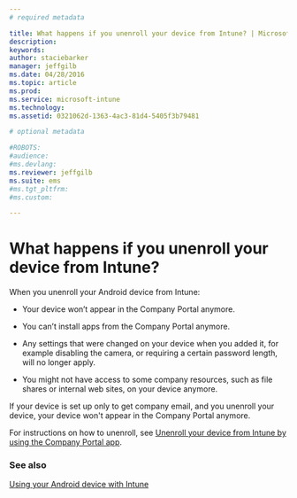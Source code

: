 ```yaml
---
# required metadata

title: What happens if you unenroll your device from Intune? | Microsoft Intune
description:
keywords:
author: staciebarker
manager: jeffgilb
ms.date: 04/28/2016
ms.topic: article
ms.prod:
ms.service: microsoft-intune
ms.technology:
ms.assetid: 0321062d-1363-4ac3-81d4-5405f3b79481

# optional metadata

#ROBOTS:
#audience:
#ms.devlang:
ms.reviewer: jeffgilb
ms.suite: ems
#ms.tgt_pltfrm:
#ms.custom:

---
```



# What happens if you unenroll your device from Intune?

When you unenroll your Android device from Intune:

-   Your device won’t appear in the Company Portal anymore.

-   You can’t install apps from the Company Portal anymore.

-   Any settings that were changed on your device when you added it, for example disabling the camera, or requiring a certain password length, will no longer apply.

-   You might not have access to some company resources, such as file shares or internal web sites, on your device anymore.

If your device is set up only to get company email, and you unenroll your device, your device won't appear in the Company Portal anymore. 

For instructions on how to unenroll, see [Unenroll your device from Intune by using the Company Portal app](unenroll-your-device-from-intune-android.md).

### See also
[Using your Android device with Intune](using-your-android-device-with-intune.md)